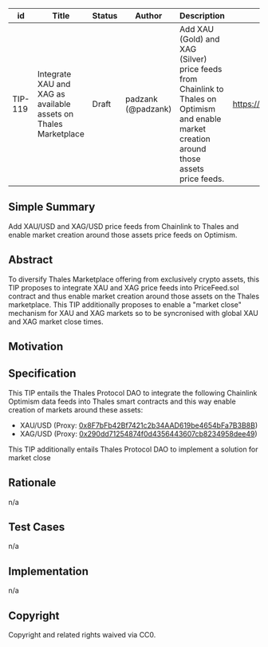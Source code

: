 | id | Title | Status | Author | Description | Discussions to | Created |
| ----------- | ----------- | ----------- | ----------- | ----------- | ----------- | ----------- |
| TIP-119 | Integrate XAU and XAG as available assets on Thales Marketplace | Draft | padzank (@padzank)| Add XAU (Gold) and XAG (Silver) price feeds from Chainlink to Thales on Optimism and enable market creation around those assets price feeds. | https://discord.gg/rPpPcMXSeU | 2022-12-24
 
## Simple Summary
 
Add XAU/USD and XAG/USD price feeds from Chainlink to Thales and enable market creation around those assets price feeds on Optimism.
 
## Abstract
 
To diversify Thales Marketplace offering from exclusively crypto assets, this TIP proposes to integrate XAU and XAG price feeds into PriceFeed.sol contract and thus enable market creation around those assets on the Thales marketplace. This TIP additionally proposes to enable a "market close" mechanism for XAU and XAG markets so to be syncronised with global XAU and XAG market close times.
 
## Motivation
 

 
## Specification
 
This TIP entails the Thales Protocol DAO to integrate the following Chainlink Optimism data feeds into Thales smart contracts and this way enable creation of markets around these assets:
 
 - XAU/USD  (Proxy: [0x8F7bFb42Bf7421c2b34AAD619be4654bFa7B3B8B](https://optimistic.etherscan.io/address/0x8F7bFb42Bf7421c2b34AAD619be4654bFa7B3B8B)) 
 - XAG/USD  (Proxy: [0x290dd71254874f0d4356443607cb8234958dee49](https://optimistic.etherscan.io/address/0x290dd71254874f0d4356443607cb8234958dee49))

This TIP additionally entails Thales Protocol DAO to implement a solution for market close



## Rationale
 
n/a
 
## Test Cases
 
n/a
 
## Implementation
 
n/a
 
## Copyright
 
Copyright and related rights waived via CC0.
